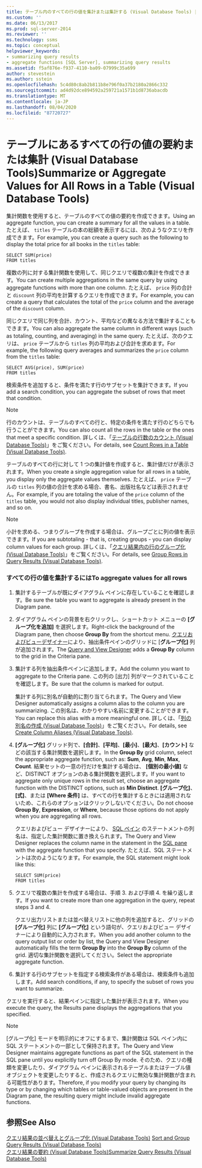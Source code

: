```yaml
---
title: テーブル内のすべての行の値を集計または集計する (Visual Database Tools) |Microsoft Docs
ms.custom: ''
ms.date: 06/13/2017
ms.prod: sql-server-2014
ms.reviewer: ''
ms.technology: ssms
ms.topic: conceptual
helpviewer_keywords:
- summarizing query results
- aggregate functions [SQL Server], summarizing query results
ms.assetid: f5af876e-f937-4110-ba09-07999c35a699
author: stevestein
ms.author: sstein
ms.openlocfilehash: 5c4d80c8ab2b811b8e796f0a37b2180a2866c332
ms.sourcegitcommit: ad4d92dce894592a259721a1571b1d8736abacdb
ms.translationtype: MT
ms.contentlocale: ja-JP
ms.lasthandoff: 08/04/2020
ms.locfileid: "87720727"
---
```

# <a name="summarize-or-aggregate-values-for-all-rows-in-a-table-visual-database-tools"></a><span data-ttu-id="3b1d6-102">テーブルにあるすべての行の値の要約または集計 (Visual Database Tools)</span><span class="sxs-lookup"><span data-stu-id="3b1d6-102">Summarize or Aggregate Values for All Rows in a Table (Visual Database Tools)</span></span>
  <span data-ttu-id="3b1d6-103">集計関数を使用すると、テーブルのすべての値の要約を作成できます。</span><span class="sxs-lookup"><span data-stu-id="3b1d6-103">Using an aggregate function, you can create a summary for all the values in a table.</span></span> <span data-ttu-id="3b1d6-104">たとえば、 `titles` テーブルの本の総額を表示するには、次のようなクエリを作成できます。</span><span class="sxs-lookup"><span data-stu-id="3b1d6-104">For example, you can create a query such as the following to display the total price for all books in the `titles` table:</span></span>  
  
```  
SELECT SUM(price)  
FROM titles  
```  
  
 <span data-ttu-id="3b1d6-105">複数の列に対する集計関数を使用して、同じクエリで複数の集計を作成できます。</span><span class="sxs-lookup"><span data-stu-id="3b1d6-105">You can create multiple aggregations in the same query by using aggregate functions with more than one column.</span></span> <span data-ttu-id="3b1d6-106">たとえば、 `price` 列の合計と `discount` 列の平均を計算するクエリを作成できます。</span><span class="sxs-lookup"><span data-stu-id="3b1d6-106">For example, you can create a query that calculates the total of the `price` column and the average of the `discount` column.</span></span>  
  
 <span data-ttu-id="3b1d6-107">同じクエリで同じ列を合計、カウント、平均などの異なる方法で集計することもできます。</span><span class="sxs-lookup"><span data-stu-id="3b1d6-107">You can also aggregate the same column in different ways (such as totaling, counting, and averaging) in the same query.</span></span> <span data-ttu-id="3b1d6-108">たとえば、次のクエリは、 `price` テーブルから `titles` 列の平均および合計を求めます。</span><span class="sxs-lookup"><span data-stu-id="3b1d6-108">For example, the following query averages and summarizes the `price` column from the `titles` table:</span></span>  
  
```  
SELECT AVG(price), SUM(price)  
FROM titles  
```  
  
 <span data-ttu-id="3b1d6-109">検索条件を追加すると、条件を満たす行のサブセットを集計できます。</span><span class="sxs-lookup"><span data-stu-id="3b1d6-109">If you add a search condition, you can aggregate the subset of rows that meet that condition.</span></span>  
  
> [!NOTE]  
>  <span data-ttu-id="3b1d6-110">行のカウントは、テーブルのすべての行と、特定の条件を満たす行のどちらでも行うことができます。</span><span class="sxs-lookup"><span data-stu-id="3b1d6-110">You can also count all the rows in the table or the ones that meet a specific condition.</span></span> <span data-ttu-id="3b1d6-111">詳しくは、「[テーブルの行数のカウント (Visual Database Tools)](visual-database-tools.md)」をご覧ください。</span><span class="sxs-lookup"><span data-stu-id="3b1d6-111">For details, see [Count Rows in a Table &#40;Visual Database Tools&#41;](visual-database-tools.md).</span></span>  
  
 <span data-ttu-id="3b1d6-112">テーブルのすべての行に対して 1 つの集計値を作成すると、集計値だけが表示されます。</span><span class="sxs-lookup"><span data-stu-id="3b1d6-112">When you create a single aggregation value for all rows in a table, you display only the aggregate values themselves.</span></span> <span data-ttu-id="3b1d6-113">たとえば、 `price` テーブルの `titles` 列の値の合計を求める場合、書名、出版社名などは表示されません。</span><span class="sxs-lookup"><span data-stu-id="3b1d6-113">For example, if you are totaling the value of the `price` column of the `titles` table, you would not also display individual titles, publisher names, and so on.</span></span>  
  
> [!NOTE]  
>  <span data-ttu-id="3b1d6-114">小計を求める、つまりグループを作成する場合は、グループごとに列の値を表示できます。</span><span class="sxs-lookup"><span data-stu-id="3b1d6-114">If you are subtotaling - that is, creating groups - you can display column values for each group.</span></span> <span data-ttu-id="3b1d6-115">詳しくは、「[クエリ結果内の行のグループ化 (Visual Database Tools)](group-rows-in-query-results-visual-database-tools.md)」をご覧ください。</span><span class="sxs-lookup"><span data-stu-id="3b1d6-115">For details, see [Group Rows in Query Results &#40;Visual Database Tools&#41;](group-rows-in-query-results-visual-database-tools.md).</span></span>  
  
### <a name="to-aggregate-values-for-all-rows"></a><span data-ttu-id="3b1d6-116">すべての行の値を集計するには</span><span class="sxs-lookup"><span data-stu-id="3b1d6-116">To aggregate values for all rows</span></span>  
  
1.  <span data-ttu-id="3b1d6-117">集計するテーブルが既にダイアグラム ペインに存在していることを確認します。</span><span class="sxs-lookup"><span data-stu-id="3b1d6-117">Be sure the table you want to aggregate is already present in the Diagram pane.</span></span>  
  
2.  <span data-ttu-id="3b1d6-118">ダイアグラム ペインの背景を右クリックし、ショートカット メニューの **[グループ化を追加]** を選択します。</span><span class="sxs-lookup"><span data-stu-id="3b1d6-118">Right-click the background of the Diagram pane, then choose **Group By** from the shortcut menu.</span></span> <span data-ttu-id="3b1d6-119">[クエリおよびビューデザイナー](query-and-view-designer-tools-visual-database-tools.md)により、抽出条件ペインのグリッドに [**グループ化]** 列が追加されます。</span><span class="sxs-lookup"><span data-stu-id="3b1d6-119">The [Query and View Designer](query-and-view-designer-tools-visual-database-tools.md) adds a **Group By** column to the grid in the Criteria pane.</span></span>  
  
3.  <span data-ttu-id="3b1d6-120">集計する列を抽出条件ペインに追加します。</span><span class="sxs-lookup"><span data-stu-id="3b1d6-120">Add the column you want to aggregate to the Criteria pane.</span></span> <span data-ttu-id="3b1d6-121">この列の [出力] 列がマークされていることを確認します。</span><span class="sxs-lookup"><span data-stu-id="3b1d6-121">Be sure that the column is marked for output.</span></span>  
  
     <span data-ttu-id="3b1d6-122">集計する列に別名が自動的に割り当てられます。</span><span class="sxs-lookup"><span data-stu-id="3b1d6-122">The Query and View Designer automatically assigns a column alias to the column you are summarizing.</span></span> <span data-ttu-id="3b1d6-123">この別名は、わかりやすい名前に変更することができます。</span><span class="sxs-lookup"><span data-stu-id="3b1d6-123">You can replace this alias with a more meaningful one.</span></span> <span data-ttu-id="3b1d6-124">詳しくは、「[列の別名の作成 (Visual Database Tools)](create-column-aliases-visual-database-tools.md)」をご覧ください。</span><span class="sxs-lookup"><span data-stu-id="3b1d6-124">For details, see [Create Column Aliases &#40;Visual Database Tools&#41;](create-column-aliases-visual-database-tools.md).</span></span>  
  
4.  <span data-ttu-id="3b1d6-125">**[グループ化]** グリッド列で、**[合計]**、**[平均]**、**[最小]**、**[最大]**、**[カウント]** などの該当する集計関数を選択します。</span><span class="sxs-lookup"><span data-stu-id="3b1d6-125">In the **Group By** grid column, select the appropriate aggregate function, such as: **Sum**, **Avg**, **Min**, **Max**, **Count**.</span></span> <span data-ttu-id="3b1d6-126">結果セットの一意の行だけを集計する場合は、 **[個別の最小値]** など、DISTINCT オプションのある集計関数を選択します。</span><span class="sxs-lookup"><span data-stu-id="3b1d6-126">If you want to aggregate only unique rows in the result set, choose an aggregate function with the DISTINCT options, such as **Min Distinct**.</span></span> <span data-ttu-id="3b1d6-127">**[グループ化]**、 **[式]**、または **[Where 条件]** は、すべての行を集計するときには適用されないため、これらのオプションはクリックしないでください。</span><span class="sxs-lookup"><span data-stu-id="3b1d6-127">Do not choose **Group By**, **Expression**, or **Where**, because those options do not apply when you are aggregating all rows.</span></span>  
  
     <span data-ttu-id="3b1d6-128">クエリおよびビュー デザイナーにより、 [SQL ペイン](sql-pane-visual-database-tools.md) のステートメントの列名は、指定した集計関数に置き換えられます。</span><span class="sxs-lookup"><span data-stu-id="3b1d6-128">The Query and View Designer replaces the column name in the statement in the [SQL pane](sql-pane-visual-database-tools.md) with the aggregate function that you specify.</span></span> <span data-ttu-id="3b1d6-129">たとえば、SQL ステートメントは次のようになります。</span><span class="sxs-lookup"><span data-stu-id="3b1d6-129">For example, the SQL statement might look like this:</span></span>  
  
    ```  
    SELECT SUM(price)  
    FROM titles  
    ```  
  
5.  <span data-ttu-id="3b1d6-130">クエリで複数の集計を作成する場合は、手順 3. および手順 4. を繰り返します。</span><span class="sxs-lookup"><span data-stu-id="3b1d6-130">If you want to create more than one aggregation in the query, repeat steps 3 and 4.</span></span>  
  
     <span data-ttu-id="3b1d6-131">クエリ出力リストまたは並べ替えリストに他の列を追加すると、グリッドの **[グループ化]** 列に **[グループ化]** という語句が、クエリおよびビュー デザイナーにより自動的に入力されます。</span><span class="sxs-lookup"><span data-stu-id="3b1d6-131">When you add another column to the query output list or order by list, the Query and View Designer automatically fills the term **Group By** into the **Group By** column of the grid.</span></span> <span data-ttu-id="3b1d6-132">適切な集計関数を選択してください。</span><span class="sxs-lookup"><span data-stu-id="3b1d6-132">Select the appropriate aggregate function.</span></span>  
  
6.  <span data-ttu-id="3b1d6-133">集計する行のサブセットを指定する検索条件がある場合は、検索条件も追加します。</span><span class="sxs-lookup"><span data-stu-id="3b1d6-133">Add search conditions, if any, to specify the subset of rows you want to summarize.</span></span>  
  
 <span data-ttu-id="3b1d6-134">クエリを実行すると、結果ペインに指定した集計が表示されます。</span><span class="sxs-lookup"><span data-stu-id="3b1d6-134">When you execute the query, the Results pane displays the aggregations that you specified.</span></span>  
  
> [!NOTE]  
>  <span data-ttu-id="3b1d6-135">[グループ化] モードを明示的にオフにするまで、集計関数は SQL ペイン内に SQL ステートメントの一部として保持されます。</span><span class="sxs-lookup"><span data-stu-id="3b1d6-135">The Query and View Designer maintains aggregate functions as part of the SQL statement in the SQL pane until you explicitly turn off Group By mode.</span></span> <span data-ttu-id="3b1d6-136">そのため、クエリの種類を変更したり、ダイアグラム ペインに表示されるテーブルまたはテーブル値オブジェクトを変更したりすると、作成されるクエリに無効な集計関数が含まれる可能性があります。</span><span class="sxs-lookup"><span data-stu-id="3b1d6-136">Therefore, if you modify your query by changing its type or by changing which tables or table-valued objects are present in the Diagram pane, the resulting query might include invalid aggregate functions.</span></span>  
  
## <a name="see-also"></a><span data-ttu-id="3b1d6-137">参照</span><span class="sxs-lookup"><span data-stu-id="3b1d6-137">See Also</span></span>  
 <span data-ttu-id="3b1d6-138">[クエリ結果の並べ替えとグループ化 &#40;Visual Database Tools&#41;](sort-and-group-query-results-visual-database-tools.md) </span><span class="sxs-lookup"><span data-stu-id="3b1d6-138">[Sort and Group Query Results &#40;Visual Database Tools&#41;](sort-and-group-query-results-visual-database-tools.md) </span></span>  
 [<span data-ttu-id="3b1d6-139">クエリ結果の要約 (Visual Database Tools)</span><span class="sxs-lookup"><span data-stu-id="3b1d6-139">Summarize Query Results &#40;Visual Database Tools&#41;</span></span>](summarize-query-results-visual-database-tools.md)  
  
  
